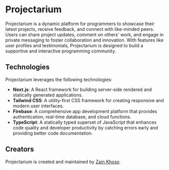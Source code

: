 # Projectarium

Projectarium is a dynamic platform for programmers to showcase their latest projects, receive feedback, and connect with like-minded peers. Users can share project updates, comment on others' work, and engage in private messaging to foster collaboration and innovation. With features like user profiles and testimonials, Projectarium is designed to build a supportive and interactive programming community.

## Technologies

Projectarium leverages the following technologies:

- **Next.js**: A React framework for building server-side rendered and statically generated applications.
- **Tailwind CSS**: A utility-first CSS framework for creating responsive and modern user interfaces.
- **Firebase**: A comprehensive app development platform that provides authentication, real-time database, and cloud functions.
- **TypeScript**: A statically typed superset of JavaScript that enhances code quality and developer productivity by catching errors early and providing better code documentation.

## Creators

Projectarium is created and maintained by [Zain Khoso](https://github.com/Zain-Khoso).

